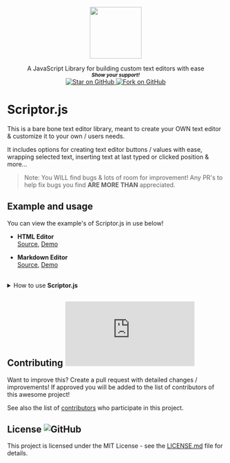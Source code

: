 <p align="center">
  <img height="120" src="https://user-images.githubusercontent.com/86180097/187007928-a3906345-c8c7-40b7-bb45-d21d179c1100.png" />
</p>
                                                                     


   <p align="center">
  A JavaScript Library for building custom text editors with ease
  
  <br>
  <small> <b><i>Show your support!</i> </b></small>
  <br>
   <a href="https://github.com/MarketingPipeline/Scriptor.js">
    <img title="Star on GitHub" src="https://img.shields.io/github/stars/MarketingPipeline/Scriptor.js.svg?style=social&label=Star">
  </a>
  <a href="https://github.com/MarketingPipeline/Scriptor.js/fork">
    <img title="Fork on GitHub" src="https://img.shields.io/github/forks/MarketingPipeline/Scriptor.js.svg?style=social&label=Fork">
  </a>
   </p>  



# Scriptor.js

This is a bare bone text editor library, meant to create your OWN text editor & customize it to your own / users needs. 

It includes options for creating text editor buttons / values with ease, wrapping selected text, inserting text at last typed or clicked position & more... 

> Note: You WILL find bugs & lots of room for improvement! Any PR's to help fix bugs you find **ARE MORE THAN** appreciated. 


## Example and usage

You can view the example's of Scriptor.js in use below! 

- **HTML Editor**  
  [Source](https://github.com/MarketingPipeline/Scriptor.js/blob/main/demos/html_editor.html),
  [Demo](https://marketingpipeline.github.io/Scriptor.js/demos/html_editor.html) 
  
- **Markdown Editor**  
  [Source](https://github.com/MarketingPipeline/Scriptor.js/blob/main/demos/markdown_editor.html),
  [Demo](https://marketingpipeline.github.io/Scriptor.js/demos/html_editor.html)   
  



<br>

<details>

  <summary>How to use <b>Scriptor.js</b></summary>

<br>

Create a text area or another HTML element that can hold a <code>value</code> with the id <code>text-editor</code>

Add some buttons with the id <code>text-editor-btn</code> to add functionality to your text editor 

Example:

```html
<button  id="text-editor-btn" value="@" wrap="false"  htmltags="false" type="button">GitHub Mention</button>
<button  id="text-editor-btn" value="&#x3C;img src=&#x22;text-editor-btn&#x22;&#x3E;" insert="true"  type="button" htmltags="false">Insert Image Of A Dog</button>

<button  id="text-editor-btn" value="blockquote" htmltags="true" wrap="True" type="button">Blockquote</button>
```


Include this [script](https://github.com/MarketingPipeline/Scriptor.js/blob/main/version/1.0.0/dist/scriptor.min.js) in the bottom of your HTML document & you're done, you've created a basic custom text editor! 

    <script src="https://cdn.jsdelivr.net/gh/MarketingPipeline/Scriptor.js/version/1.0.0/dist/scriptor.min.js"></script> 






### Button Options


<b>To wrap text with a HTML tags etc..</b>


       <button id="text-editor-btn" value="h1" wrap="True" type="button">Add a Comment</button>


<b>To wrap text with a non-HTML tags</b> 

       <button id="text-editor-btn" value="~~" wrap="True" htmltags="false" type="button">Strikethrough</button>


<b>To insert a value</b>


> ^ this needs a better definition / term. 

Note: if text is **highlighted** value will be added before highlighted text selection, if **NOT** the value will be added to last typing position. 

       <button id="text-editor-btn" value="@" wrap="false"  type="button">GitHub Mention</button>



<b>To insert a value at last typing or clicked position</b>:


      <button id="text-editor-btn" value=":yum: " insert="true" wrap="True" type="button">Add a Comment</button> 


Note(s):
- Wrap options etc do not work on insert buttons. 
- To insert a HTML value such as a image inside of a <code>value</code> attribute you must **encode** it

</details>



## Contributing ![GitHub](https://img.shields.io/github/contributors/MarketingPipeline/Scriptor.js)

Want to improve this? Create a pull request with detailed changes / improvements! If approved you will be added to the list of contributors of this awesome project!


See also the list of
[contributors](https://github.com/MarketingPipeline/Scriptor.js/graphs/contributors) who
participate in this project.

## License ![GitHub](https://img.shields.io/badge/License-MIT-0aa8d2?logo=opensourceinitiative&logoColor=fff)

This project is licensed under the MIT License - see the
[LICENSE.md](https://github.com/MarketingPipeline/Scriptor.js/blob/main/LICENSE) file for
details.
